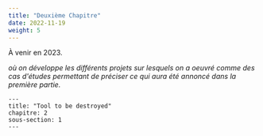 ```yaml
---
title: "Deuxième Chapitre"
date: 2022-11-19
weight: 5
---
```


À venir en 2023.

*où on développe les différents projets sur lesquels on a oeuvré comme des cas d'études permettant de préciser ce qui aura été annoncé dans la première partie.* 


```
---
title: "Tool to be destroyed"
chapitre: 2
sous-section: 1
---
```

